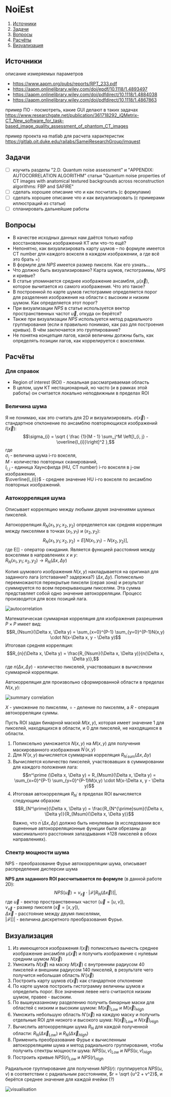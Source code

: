 # NoiEst

1. [Источники](#источники)
2. [Задачи](#задачи)
3. [Вопросы](#вопросы)
4. [Расчёты](#расчёты)
5. [Визуализация](#визуализация)

## Источники
описание измеряемых параметров
- https://www.aapm.org/pubs/reports/RPT_233.pdf
- https://aapm.onlinelibrary.wiley.com/doi/epdf/10.1118/1.4893497
- https://aapm.onlinelibrary.wiley.com/doi/pdfdirect/10.1118/1.4884038
- https://aapm.onlinelibrary.wiley.com/doi/pdfdirect/10.1118/1.4867863
	
пример ПО - посмотреть, какие GUI делают в таких задачах	https://www.researchgate.net/publication/361718292_iQMetrix-CT_New_software_for_task-based_image_quality_assessment_of_phantom_CT_images

пример проекта на matlab для расчета характеристик	https://gitlab.oit.duke.edu/railabs/SameiResearchGroup/imquest

## Задачи
- [ ] изучить разделы "2.D. Quantum noise assessment" и "APPENDIX: AUTOCORRELATION ALGORITHM" статьи "Quantum noise properties of CT images with anatomical textured backgrounds across reconstruction algorithms: FBP and SAFIRE"
- [ ] сделать хорошее описание что и как посчитать (с формулами)
- [ ] сделать хорошее описание что и как визуализировать (с примерами иллюстраций из статьи)
- [ ] спланировать дальнейшие работы

## Вопросы

- В качестве исходных данных нам даётся только набор восстановленных изображений КТ или что-то ещё?
- Непонятно, как визуализировать карту шумов – по формуле имеется CT number для каждого вокселя в каждом изображении, а где всё это брать =)
- В формуле для $NPS$ имеется размер пикселя. Как его узнать...
- Что должно быть визуализировано? Карта шумов, гистограммы, $NPS$ и кривые?
- В статье упоминается среднее изображение ансамбля, $\mu(\vec{x})$, которое вычитается из самого изображения. Что это такое?
- В построенной по карте шумов гистограмме определяется порог для разделения изображения на области с высоким и низким шумом. Как определяется этот порог?
- При визуализации $NPS$ в статье используется вектор пространственных частот $\vec{u}$, откуда он берётся?
- Также при визуализации $NPS$ используется метод радиального группирования (если я правильно понимаю, как раз для построения кривых). В чём заключается это группирование?
- Не понятна концепция лагов, какой величины должны быть, как определять позиции лагов, как коррелируется с вокселями.
## Расчёты
### Для справок

- Region of interest (ROI) - локальная рассматриваемая область 
- В целом, шум КТ нестационарный, но часто (и в рамках этой работы) он считается локально неподвижным в пределах ROI
### Величина шума

Я не понимаю, как это считать для 2D и визуализировать.
$\sigma(\vec{x})$ - стандартное отклонение по ансамблю повторяющихся изображений $I(\vec{x})$:
$$\sigma_{i} = \sqrt { \frac {1}{M - 1} \sum_j^M \left[I_{i, j} - \overline{I_{i}}\right]^2 },$$
где  
$\sigma_{i}$ - величина шума i-го вокселя,  
$M$ - количество повторных сканирований,  
$I_{i, j}$ - единица Хаунсфилда (HU, CT number) i-го вокселя в j-ом изображении,  
$\overline{I_{i}}$ - среднее значение HU i-го вокселя по ансамблю повторных изображений.  

### Автокорреляция шума

Описывает корреляцию между любыми двумя значениями шумных пикселей.

Автокорреляция $R_{N}(x_{1}, y_{1};x_{2}, y_{2})$ определяется как средняя корреляция между пикселями в точках $(x_{1},y_{1})$ и $(x_{2},y_{2})$:
$$R_{N}(x_{1}, y_{1}; x_{2}, y_{2}) = E[N(x_{1}, y_{1}) - N(x_{2}, y_{2})], $$
где E[] - оператор ожидания.
Является функцией расстояния между вокселями в направлениях $x$ и $y$:  
$R_{N}(x_{1}, y_{1};x_{2}, y_{2}) \rightarrow R_{N}(\Delta x, \Delta y)$  

Копия шумового изображения $N(x,y)$ накладывается на оригинал для заданного лага (отставание? задержка?) ($\Delta x, \Delta y$). Попиксельно перемножаются перекрытые пиксели (серая зона) и результат суммируется по всем перекрывающим пикселям. Эта сумма представляет собой одно значение автокорреляции. Процесс производится для всех позиций лага. 

![autocorrelation](pics/autocorrelation.png)

Математическая суммарная корреляция для изображения разрешения $P \times P$ имеет вид:
$$R_{Nsum}(\Delta x, \Delta y) = \sum_{x=0}^{P-1} \sum_{y=0}^{P-1}N(x,y) \cdot N(x-\Delta x, y - \Delta y)$$
Итоговая средняя корреляция:
$$R_{n}(\Delta x, \Delta y) = \frac{R_{Nsum}(\Delta x, \Delta y)}{n(\Delta x, \Delta y)},$$где $n(\Delta x, \Delta y)$ - количество пикселей, участвовавших в вычислении суммарной корреляции.

Автокорреляция для произвольно сформированной области в пределах $N(x, y)$:

![summary correlation](pics/sum_correlation.png)

$X$ - умножение по пикселям, $\div$ - деление по пикселям, а $R$ - операция автокорреляции суммы.

Пусть ROI задан бинарной маской $M(x, y)$, которая имеет значение 1 для пикселей, находящихся в области, и 0 для пикселей, не находящихся в области.
1. Попиксельно умножается $N(x, y)$ на $M(x, y)$ для получения маскированного изображения $N^\prime (x, y)$
2. Для $N'(x, y)$ вычисляется суммарная корреляция $R_{N^{\prime}sum}(\Delta x, \Delta y)$
3. Вычисляется количество пикселей, участвовавших в суммировании для каждого положения лага:
   $$n^\prime (\Delta x, \Delta y) = R_{Msum}(\Delta x, \Delta y) = \sum_{x=0}^{P-1} \sum_{y=0}^{P-1}M(x,y) \cdot M(x-\Delta x, y - \Delta y)$$
4. Итоговая автокорреляция $R_{N^\prime}$ в пределах ROI вычисляется следующим образом:
$$R_{N^\prime}(\Delta x, \Delta y) = \frac{R_{N^{\prime}sum}(\Delta x, \Delta y)}{R_{Msum}(\Delta x, \Delta y)}$$
Важно, что $n^\prime (\Delta x, \Delta y)$ должно быть ненулевым (в исследовании все оцененные автокорреляционные функции были обрезаны до максимального расстояния запаздывания $\pm 128$ пикселей в обоих направлениях).
### Спектр мощности шума

NPS - преобразование Фурье автокорреляции шума, описывает распределение дисперсии шума

**NPS для заданного ROI рассчитывается по формуле** (в данной работе 2D):
$$NPS(\vec{u}) = v_{\vec{x}} \cdot \left| \mathcal{F} [R_{N} (\Delta \vec{x})]\right|,$$
где
$\vec{u}$ - вектор пространственных частот ($\vec{u} = [u, v]$),  
$v_{\vec{x}}$ - размер пикселя ($\vec{x} = [x, y]$),  
$\Delta \vec{x}$ - расстояние между двумя пикселями,  
$|\mathcal{F}[]|$ - величина дискретного преобразования Фурье.

## Визуализация

1) Из имеющегося изображения $I(\vec{x})$ попиксельно вычесть среднее изображение ансамбля $\mu(\vec{x})$ и получить изображение с нулевым средним шумом $N(\vec{x})$
2) Умножить $N(\vec{x})$ на маску $M(\vec{x})$ с внутренним радиусом 40 пикселей и внешним радиусом 140 пикселей, в результате чего получится небольшая область $N'(\vec{x})$
3) Построить карту шумов $\sigma(\vec{x})$ как стандартное отклонение
4) По карте шумов построить гистограмму величины шумов и определить порог. Все значения левее него считаются низким шумом, правее - высоким.
5) По вышеуказанному разделению получить бинарные маски для областей с низким и высоким шумом: $M(\vec{x})_ {Low}$ и $M(\vec{x})_ {High}$
8) Умножить небольшую область $N'(\vec{x})$ на каждую маску и получить отдельные ROI для низкого и высокого шума: $N(\vec{x})_ {Low}$ и $N(\vec{x})_ {High}$
9) Вычислить автокорреляции шума $R_{N}$ для каждой полученной области: $R_{N}(\Delta \vec{x}_ {Low})$ и $R_{N}(\Delta \vec{x}_{High})$
10) Применить преобразование Фурье к вычисленным автокорреляциям шума и метод радиального группирования, чтобы получить спектры мощности шума: $NPS(u,v)_ {Low}$ и $NPS(u,v)_ {High}$
11) Построить кривые $NPS(r)_ {Low}$ и $NPS(r)_ {High}$

Радиальное группирование для получения $NPS(r)$:
группируется $NPS(u, v)$ в соответствии с радиальным расстоянием, $r = \sqrt {u^2 + v^2}$, и берётся среднее значение для каждой ячейки (?)
 
 ![visualisation](pics/visualisation.png)